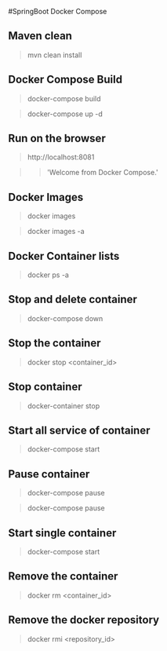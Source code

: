 #SpringBoot Docker Compose


## Maven clean
> mvn clean install

## Docker Compose Build 
> docker-compose build

> docker-compose up -d

## Run on the browser
> http://localhost:8081

>> 'Welcome from Docker Compose.'

## Docker Images
> docker images

> docker images -a

## Docker Container lists
> docker ps -a

## Stop and delete container
> docker-compose down

## Stop the container
> docker stop <container_id>

## Stop container
>docker-container stop

## Start all service of container
> docker-compose start

## Pause container
> docker-compose pause

> docker-compose pause <name>

## Start single container
> docker-compose start <name>

## Remove the container
> docker rm <container_id>
 
## Remove the docker repository
> docker rmi <repository_id>